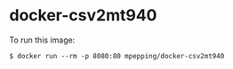 # docker-csv2mt940


To run this image:

```
$ docker run --rm -p 8080:80 mpepping/docker-csv2mt940
```
